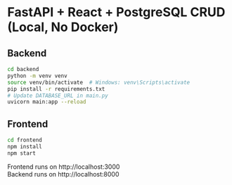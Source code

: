 # FastAPI + React + PostgreSQL CRUD (Local, No Docker)

## Backend
```bash
cd backend
python -m venv venv
source venv/bin/activate  # Windows: venv\Scripts\activate
pip install -r requirements.txt
# Update DATABASE_URL in main.py
uvicorn main:app --reload
```

## Frontend
```bash
cd frontend
npm install
npm start
```

Frontend runs on http://localhost:3000  
Backend runs on http://localhost:8000
